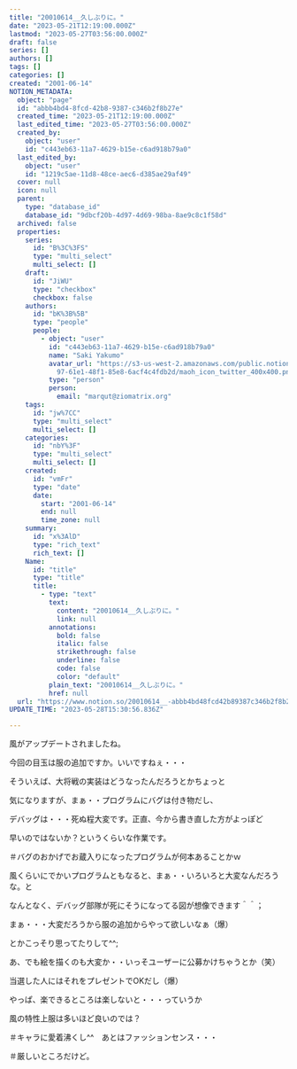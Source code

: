 ```yaml
---
title: "20010614__久しぶりに。"
date: "2023-05-21T12:19:00.000Z"
lastmod: "2023-05-27T03:56:00.000Z"
draft: false
series: []
authors: []
tags: []
categories: []
created: "2001-06-14"
NOTION_METADATA:
  object: "page"
  id: "abbb4bd4-8fcd-42b8-9387-c346b2f8b27e"
  created_time: "2023-05-21T12:19:00.000Z"
  last_edited_time: "2023-05-27T03:56:00.000Z"
  created_by:
    object: "user"
    id: "c443eb63-11a7-4629-b15e-c6ad918b79a0"
  last_edited_by:
    object: "user"
    id: "1219c5ae-11d8-48ce-aec6-d385ae29af49"
  cover: null
  icon: null
  parent:
    type: "database_id"
    database_id: "9dbcf20b-4d97-4d69-98ba-8ae9c8c1f58d"
  archived: false
  properties:
    series:
      id: "B%3C%3FS"
      type: "multi_select"
      multi_select: []
    draft:
      id: "JiWU"
      type: "checkbox"
      checkbox: false
    authors:
      id: "bK%3B%5B"
      type: "people"
      people:
        - object: "user"
          id: "c443eb63-11a7-4629-b15e-c6ad918b79a0"
          name: "Saki Yakumo"
          avatar_url: "https://s3-us-west-2.amazonaws.com/public.notion-static.com/3ad1c4\
            97-61e1-48f1-85e8-6acf4c4fdb2d/maoh_icon_twitter_400x400.png"
          type: "person"
          person:
            email: "marqut@ziomatrix.org"
    tags:
      id: "jw%7CC"
      type: "multi_select"
      multi_select: []
    categories:
      id: "nbY%3F"
      type: "multi_select"
      multi_select: []
    created:
      id: "vmFr"
      type: "date"
      date:
        start: "2001-06-14"
        end: null
        time_zone: null
    summary:
      id: "x%3AlD"
      type: "rich_text"
      rich_text: []
    Name:
      id: "title"
      type: "title"
      title:
        - type: "text"
          text:
            content: "20010614__久しぶりに。"
            link: null
          annotations:
            bold: false
            italic: false
            strikethrough: false
            underline: false
            code: false
            color: "default"
          plain_text: "20010614__久しぶりに。"
          href: null
  url: "https://www.notion.so/20010614__-abbb4bd48fcd42b89387c346b2f8b27e"
UPDATE_TIME: "2023-05-28T15:30:56.836Z"

---
```

<link rel="stylesheet" href="https://cdn.jsdelivr.net/npm/katex@0.16.2/dist/katex.min.css" integrity="sha384-bYdxxUwYipFNohQlHt0bjN/LCpueqWz13HufFEV1SUatKs1cm4L6fFgCi1jT643X" crossorigin="anonymous">


風がアップデートされましたね。


今回の目玉は服の追加ですか。いいですねぇ・・・


そういえば、大将戦の実装はどうなったんだろうとかちょっと


気になりますが、まぁ・・プログラムにバグは付き物だし、


デバッグは・・・死ぬ程大変です。正直、今から書き直した方がよっぽど


早いのではないか？というくらいな作業です。


＃バグのおかげでお蔵入りになったプログラムが何本あることかｗ


風くらいにでかいプログラムともなると、まぁ・・いろいろと大変なんだろうな。と


なんとなく、デバッグ部隊が死にそうになってる図が想像できます＾＾；


まぁ・・・大変だろうから服の追加からやって欲しいなぁ（爆）


とかこっそり思ってたりして^^;


あ、でも絵を描くのも大変か・・いっそユーザーに公募かけちゃうとか（笑）


当選した人にはそれをプレゼントでOKだし（爆）


やっぱ、楽できるところは楽しないと・・・っていうか


風の特性上服は多いほど良いのでは？


＃キャラに愛着沸くし^^　あとはファッションセンス・・・


＃厳しいところだけど。

